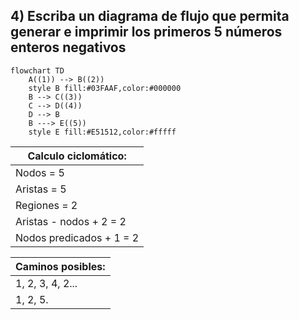 ## 4) Escriba un diagrama de flujo que permita generar e imprimir los primeros 5 números enteros negativos
```mermaid
flowchart TD
	A((1)) --> B((2))
    style B fill:#03FAAF,color:#000000
    B --> C((3))
    C --> D((4))
    D --> B 
    B ---> E((5))
    style E fill:#E51512,color:#fffff
```
Calculo ciclomático: |
---------------------|
Nodos = 5 |
Aristas = 5 |
Regiones = 2 |
Aristas - nodos + 2 = 2 |
Nodos predicados + 1 = 2 |

Caminos posibles: |
------------------|
 1, 2, 3, 4, 2... |
 1, 2, 5. |